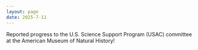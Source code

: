 ```yaml
---
layout: page
date: 2025-7-11
---
```

Reported progress to the U.S. Science Support Program (USAC) committee at the American Museum of Natural History!

 
